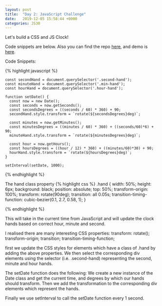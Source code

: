```yaml
---
layout: post
title:  "Day 2: JavaScript Challenge"
date:   2019-12-05 15:58:44 +0000
categories: JS30
---
```


Let's build a CSS and JS Clock!

Code snippets are below. Also you can find the repo [here](https://github.com/mlatif01/js30/tree/master/02%20-%20CSS%20%2B%20JS%20Clock), 
and demo is [here](https://ml-js30.netlify.com/).

Code Snippets:

{% highlight javascript %}

    const secondHand = document.querySelector('.second-hand');
    const minuteHand = document.querySelector('.min-hand');
    const hourHand = document.querySelector('.hour-hand');

    function setDate() {
      const now = new Date();
      const seconds = now.getSeconds();
      const secondsDegrees = ((seconds / 60) * 360) + 90;
      secondHand.style.transform = `rotate(${secondsDegrees}deg)`;

      const minutes = now.getMinutes();
      const minutesDegrees = ((minutes / 60) * 360) + ((seconds/60)*6) + 90;
      minuteHand.style.transform = `rotate(${minutesDegrees}deg)`;

      const hour = now.getHours();
      const hoursDegrees = ((hour / 12) * 360) + ((minutes/60)*30) + 90;
      hourHand.style.transform = `rotate(${hoursDegrees}deg)`;
    }

    setInterval(setDate, 1000);

{% endhighlight %}

The hand class property
{% highlight css %}
    .hand {
      width: 50%;
      height: 6px;
      background: black;
      position: absolute;
      top: 50%;
      transform-origin: 100%;
      transform: rotate(90deg);
      transition: all 0.05s;
      transition-timing-function: cubic-bezier(0.1, 2.7, 0.58, 1);
    }

{% endhighlight %}

This will take in the current time from JavaScript and will update the clock hands based on correct
hour, minute and second.

I realised there are many interesting CSS properties:
transform: rotate();
transform-origin;
transition;
transition-timing-function;

first we update the CSS styles for elements which have a class of .hand by adding the above properties. We then select the corresponding
div elements using the selector (i.e. .second-hand) representing the second, minute and hour hands.

The setDate function does the following:
We create a new instance of the Date class and get the current time, and degrees by which our hands should transform.
Then we add the transformation to the corresponding div elements which represent the hands.

Finally we use setInterval to call the setDate function every 1 second.

